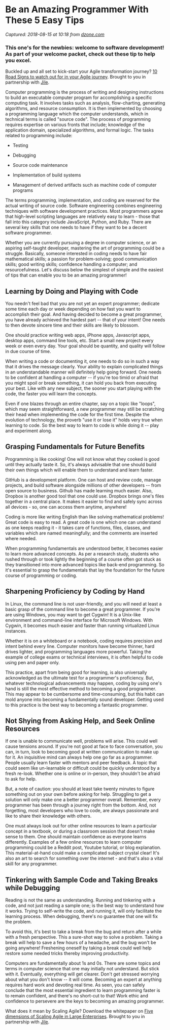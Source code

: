 # Be an Amazing Programmer With These 5 Easy Tips

_Captured: 2018-08-15 at 10:18 from [dzone.com](https://dzone.com/articles/be-an-amazing-programmer-with-these-5-easy-tips?edition=387209&utm_source=Daily%20Digest&utm_medium=email&utm_campaign=Daily%20Digest%202018-08-14)_

###  This one's for the newbies: welcome to software development! As part of your welcome packet, check out these tip to help you excel. 

Buckled up and all set to kick-start your Agile transformation journey? [10 Road Signs to watch out for in your Agile journey](https://dzone.com/go?i=300521&u=https%3A%2F%2Fbit.ly%2F2v4H9ua). Brought to you in partnership with [Jile](https://dzone.com/go?i=300521&u=https%3A%2F%2Fbit.ly%2F2ACAooH).

Computer programming is the process of writing and designing instructions to build an executable computer program for accomplishing a specific computing task. It involves tasks such as analysis, flow-charting, generating algorithms, and resource consumption. It is then implemented by choosing a programming language which the computer understands, which in technical terms is called "source code". The process of programming requires expertise on various fronts that include; knowledge of the application domain, specialized algorithms, and formal logic. The tasks related to programming include:

  * Testing

  * Debugging

  * Source code maintenance

  * Implementation of build systems

  * Management of derived artifacts such as machine code of computer programs

The terms programming, implementation, and coding are reserved for the actual writing of source code. Software engineering combines engineering techniques with software development practices. Most programmers agree that high-level scripting languages are relatively easy to learn - those that fall into this category include JavaScript, Python, and Ruby. There are several key skills that one needs to have if they want to be a decent software programmer.

Whether you are currently pursuing a degree in computer science, or an aspiring self-taught developer, mastering the art of programming could be a struggle. Basically, someone interested in coding needs to have fair mathematical skills; a passion for problem-solving; good communication skills; good writing skills; confidence handling a computer; and resourcefulness. Let's discuss below the simplest of simple and the easiest of tips that can enable you to be an amazing programmer!

## Learning by Doing and Playing with Code

You needn't feel bad that you are not yet an expert programmer; dedicate some time each day or week depending on how fast you want to accomplish their goal. And having decided to become a great programmer, you have already achieved the hardest part -- that of your intent! One needs to then devote sincere time and their skills are likely to blossom.

One should practice writing web apps, iPhone apps, Javascript apps, desktop apps, command line tools, etc. Start a small new project every week or even every day. Your goal should be quantity, and quality will follow in due course of time.

When writing a code or documenting it, one needs to do so in such a way that it drives the message clearly. Your ability to explain complicated things in an understandable manner will definitely help going forward. One needs to be confident at handling a computer -- if you're too timid or afraid that you might spoil or break something, it can hold you back from executing your best. Like with any new subject, the sooner you start playing with the code, the faster you will learn the concepts.

Even if one blazes through an entire chapter, say on a topic like "loops", which may seem straightforward, a new programmer may still be scratching their head when implementing the code for the first time. Despite the evolution of technology, the proverb "use it or lose it" holds very true when learning to code. So the best way to learn to code is while doing it -- play and experiment along.

## Grasping Fundamentals for Future Benefits

Programming is like cooking! One will not know what they cooked is good until they actually taste it. So, it's always advisable that one should build their own things which will enable them to understand and learn faster.

GitHub is a development platform. One can host and review code, manage projects, and build software alongside millions of other developers -- from open source to business. Github has made learning much easier. Also, Dropbox is another good tool that one could use. Dropbox brings one's files together in a central place. It makes it easier to find and safely sync across all devices - so, one can access them anytime, anywhere!

Coding is more like writing English than like solving mathematical problems! Great code is easy to read. A great code is one which one can understand as one keeps reading it - it takes care of functions, files, classes, and variables which are named meaningfully; and the comments are inserted where needed.

When programming fundamentals are understood better, it becomes easier to learn more advanced concepts. As per a research study, students who rushed through or took lightly the beginning of a course often got stuck as they transitioned into more advanced topics like back-end programming. So it's essential to grasp the fundamentals that lay the foundation for the future course of programming or coding.

## Sharpening Proficiency by Coding by Hand

In Linux, the command line is not user-friendly, and you will need at least a basic grasp of the command line to become a great programmer. If you're are using Windows, you may want to get Cygwin! It is a Unix-like environment and command-line interface for Microsoft Windows. With Cygwin, it becomes much easier and faster than running virtualized Linux instances.

Whether it is on a whiteboard or a notebook, coding requires precision and intent behind every line. Computer monitors have become thinner, hard drives lighter, and programming languages more powerful. Taking the example of college exams or technical interviews, it is often helpful to code using pen and paper only.

This practice, apart from being good for learning, is also universally acknowledged as the ultimate test for a programmer's proficiency. But, whatever technological advancements may happen, coding by using one's hand is still the most effective method to becoming a good programmer. This may appear to be cumbersome and time-consuming, but this habit can mold anyone into becoming a fundamentally sound developer. Getting used to this practice is the best way to becoming a fantastic programmer.

## Not Shying from Asking Help, and Seek Online Resources

If one is unable to communicate well, problems will arise. This could well cause tensions around. If you're not good at face to face conversation, you can, in turn, look to becoming good at written communication to make up for it. An inquisitive mind can always help one go far as a programmer. People usually learn faster with mentors and peer feedback. A topic that could seem like un-learnable or difficult could be quickly understood by a fresh re-look. Whether one is online or in-person, they shouldn't be afraid to ask for help.

But, a note of caution: you should at least take twenty minutes to figure something out on your own before asking for help. Struggling to get a solution will only make one a better programmer overall. Remember, every programmer has been through a journey right from the bottom. And, not forgetting, most developers who love to code, are always passionate and like to share their knowledge with others.

One must always look out for other online resources to learn a particular concept in a textbook, or during a classroom session that doesn't make sense to them. One should maintain confidence as everyone learns differently. Examples of a few online resources to learn computer programming could be a Reddit post, Youtube tutorial, or blog explanation. This material-at-hand could make a complicated subject crystal clear! It's also an art to search for something over the internet - and that's also a vital skill for any programmer.

## Tinkering with Sample Code and Taking Breaks while Debugging

Reading is not the same as understanding. Running and tinkering with a code, and not just reading a sample one; is the best way to understand how it works. Trying to self-write the code, and running it, will only facilitate the learning process. When debugging, there's no guarantee that one will fix the problem.

To avoid this, it's best to take a break from the bug and return after a while with a fresh perspective. This a sure-shot way to solve a problem. Taking a break will help to save a few hours of a headache, and the bug won't be going anywhere! Freshening oneself by taking a break could well help restore some needed tricks thereby improving productivity.

Computers are fundamentally about 1s and 0s. There are some topics and terms in computer science that one may initially not understand. But stick with it. Eventually, everything will get clearer. Don't get stressed worrying about what you don't know -- it will come. Becoming an expert at anything requires hard work and devoting real time. As seen, you can safely conclude that the most essential ingredient to learn programming faster is to remain confident, and there's no short-cut to that! Work ethic and confidence to persevere are the keys to becoming an amazing programmer.

What does it mean by Scaling Agile? Download the whitepaper on [Five dimensions of Scaling Agile in Large Enterprises](https://dzone.com/go?i=300522&u=https%3A%2F%2Fbit.ly%2F2NZrB1F). Brought to you in partnership with [Jile](https://dzone.com/go?i=300522&u=https%3A%2F%2Fbit.ly%2F2M6e8Vt).
